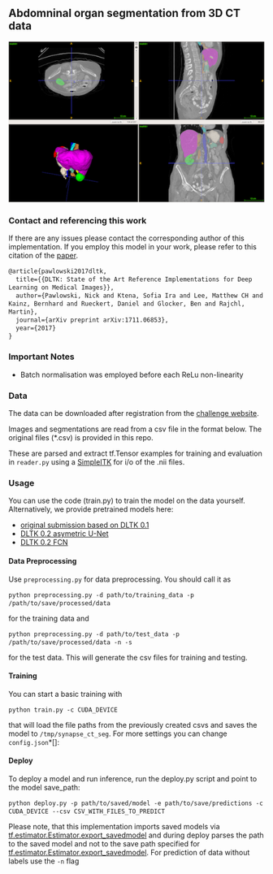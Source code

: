 ## Abdomninal organ segmentation from 3D CT data

![Sample prediction on test data](pred.png)

### Contact and referencing this work
If there are any issues please contact the corresponding author of this implementation. If you employ this model in your work, please refer to this citation of the [paper](https://arxiv.org/abs/1711.06853).
```
@article{pawlowski2017dltk,
  title={{DLTK: State of the Art Reference Implementations for Deep Learning on Medical Images}},
  author={Pawlowski, Nick and Ktena, Sofia Ira and Lee, Matthew CH and Kainz, Bernhard and Rueckert, Daniel and Glocker, Ben and Rajchl, Martin},
  journal={arXiv preprint arXiv:1711.06853},
  year={2017}
}
```

### Important Notes
- Batch normalisation was employed before each ReLu non-linearity

### Data
The data can be downloaded after registration from the [challenge website](http://synapse.org/#!Synapse:syn3193805/wiki/217785).

Images and segmentations are read from a csv file in the format below. The original files (*.csv) is provided in this repo. 

These are parsed and extract tf.Tensor examples for training and evaluation in `reader.py` using a [SimpleITK](http://www.simpleitk.org/) for i/o of the .nii files.


### Usage
You can use the code (train.py) to train the model on the data yourself. Alternatively, we provide pretrained models here:
- [original submission based on DLTK 0.1](https://www.doc.ic.ac.uk/~np716/dltk_models/ct_synapse/orig_unet.tar.gz)
- [DLTK 0.2 asymetric U-Net](https://www.doc.ic.ac.uk/~np716/dltk_models/ct_synapse/asym_unet_balce_mom.tar.gz)
- [DLTK 0.2 FCN](https://www.doc.ic.ac.uk/~np716/dltk_models/ct_synapse/fcn_balce.tar.gz)

#### Data Preprocessing

Use `preprocessing.py` for data preprocessing. You should call it as
```
python preprocessing.py -d path/to/training_data -p /path/to/save/processed/data
```
for the training data and
```
python preprocessing.py -d path/to/test_data -p /path/to/save/processed/data -n -s
```
for the test data. This will generate the csv files for training and testing.

#### Training

You can start a basic training with
```
python train.py -c CUDA_DEVICE
```
that will load the file paths from the previously created csvs and saves the model to `/tmp/synapse_ct_seg`. For more settings you can change `config.json`*[]:

#### Deploy

To deploy a model and run inference, run the deploy.py script and point to the model save_path:

  ```
  python deploy.py -p path/to/saved/model -e path/to/save/predictions -c CUDA_DEVICE --csv CSV_WITH_FILES_TO_PREDICT
  ```

Please note, that this implementation imports saved models via [tf.estimator.Estimator.export_savedmodel](https://www.tensorflow.org/api_docs/python/tf/estimator/Estimator#export_savedmodel) and during deploy parses the path to the saved model and not to the save path specified for  [tf.estimator.Estimator.export_savedmodel](https://www.tensorflow.org/api_docs/python/tf/estimator/Estimator#export_savedmodel). For prediction of data without labels use the `-n` flag

